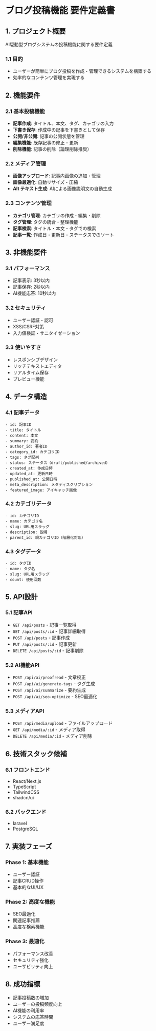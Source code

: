 # ブログ投稿機能 要件定義書

## 1. プロジェクト概要

AI駆動型ブログシステムの投稿機能に関する要件定義

### 1.1 目的
- ユーザーが簡単にブログ投稿を作成・管理できるシステムを構築する
- 効率的なコンテンツ管理を実現する

## 2. 機能要件

### 2.1 基本投稿機能
- **記事作成**: タイトル、本文、タグ、カテゴリの入力
- **下書き保存**: 作成中の記事を下書きとして保存
- **公開/非公開**: 記事の公開状態を管理
- **編集機能**: 既存記事の修正・更新
- **削除機能**: 記事の削除（論理削除推奨）

### 2.2 メディア管理
- **画像アップロード**: 記事内画像の追加・管理
- **画像最適化**: 自動リサイズ・圧縮
- **Alt テキスト生成**: AIによる画像説明文の自動生成

### 2.3 コンテンツ管理
- **カテゴリ管理**: カテゴリの作成・編集・削除
- **タグ管理**: タグの統合・整理機能
- **記事検索**: タイトル・本文・タグでの検索
- **記事一覧**: 作成日・更新日・ステータスでのソート

## 3. 非機能要件

### 3.1 パフォーマンス
- 記事表示: 3秒以内
- 記事保存: 2秒以内
- AI機能応答: 10秒以内

### 3.2 セキュリティ
- ユーザー認証・認可
- XSS/CSRF対策
- 入力値検証・サニタイゼーション

### 3.3 使いやすさ
- レスポンシブデザイン
- リッチテキストエディタ
- リアルタイム保存
- プレビュー機能

## 4. データ構造

### 4.1 記事データ
```
- id: 記事ID
- title: タイトル
- content: 本文
- summary: 要約
- author_id: 著者ID
- category_id: カテゴリID
- tags: タグ配列
- status: ステータス（draft/published/archived）
- created_at: 作成日時
- updated_at: 更新日時
- published_at: 公開日時
- meta_description: メタディスクリプション
- featured_image: アイキャッチ画像
```

### 4.2 カテゴリデータ
```
- id: カテゴリID
- name: カテゴリ名
- slug: URL用スラッグ
- description: 説明
- parent_id: 親カテゴリID（階層化対応）
```

### 4.3 タグデータ
```
- id: タグID
- name: タグ名
- slug: URL用スラッグ
- count: 使用回数
```

## 5. API設計

### 5.1 記事API
- `GET /api/posts` - 記事一覧取得
- `GET /api/posts/:id` - 記事詳細取得
- `POST /api/posts` - 記事作成
- `PUT /api/posts/:id` - 記事更新
- `DELETE /api/posts/:id` - 記事削除

### 5.2 AI機能API
- `POST /api/ai/proofread` - 文章校正
- `POST /api/ai/generate-tags` - タグ生成
- `POST /api/ai/summarize` - 要約生成
- `POST /api/ai/seo-optimize` - SEO最適化

### 5.3 メディアAPI
- `POST /api/media/upload` - ファイルアップロード
- `GET /api/media/:id` - メディア取得
- `DELETE /api/media/:id` - メディア削除

## 6. 技術スタック候補

### 6.1 フロントエンド
- React/Next.js
- TypeScript
- TailwindCSS
- shadcn/ui

### 6.2 バックエンド
- laravel
- PostgreSQL

## 7. 実装フェーズ

### Phase 1: 基本機能
- ユーザー認証
- 記事CRUD操作
- 基本的なUI/UX

### Phase 2: 高度な機能
- SEO最適化
- 関連記事推薦
- 高度な検索機能

### Phase 3: 最適化
- パフォーマンス改善
- セキュリティ強化
- ユーザビリティ向上

## 8. 成功指標

- 記事投稿数の増加
- ユーザーの投稿頻度向上
- AI機能の利用率
- システムの応答時間
- ユーザー満足度